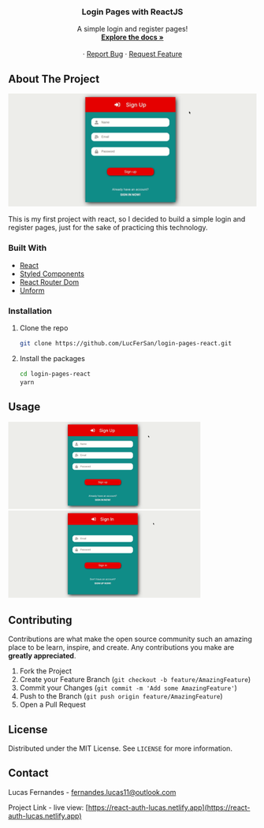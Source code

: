 <p align="center">
  <h3 align="center">Login Pages with ReactJS</h3>

  <p align="center">
    A simple login and register pages!
    <br />
    <a href="https://github.com/LucFerSan/login-pages-react"><strong>Explore the docs »</strong></a>
    <br />
    <br />
    ·
    <a href="https://github.com/LucFerSan/login-pages-react/issues">Report Bug</a>
    ·
    <a href="https://github.com/LucFerSan/login-pages-react/issues">Request Feature</a>
  </p>
</p>

## About The Project

![Login Pages React](.github/signup.gif)

This is my first project with react, so I decided to build a simple login and register pages, just for the sake of practicing this technology.

### Built With

- [React](https://reactjs.org/)
- [Styled Components](https://styled-components.com/)
- [React Router Dom](https://reactrouter.com/web/guides/quick-start)
- [Unform](https://unform.dev)

### Installation

1. Clone the repo
   ```sh
   git clone https://github.com/LucFerSan/login-pages-react.git
   ```
2. Install the packages
   ```sh
   cd login-pages-react
   yarn
   ```

## Usage

<p float="left">
  <img src=".github/signup.gif" width="390" />
  <img src=".github/signin.gif" width="390" /> 
</p>

## Contributing

Contributions are what make the open source community such an amazing place to be learn, inspire, and create. Any contributions you make are **greatly appreciated**.

1. Fork the Project
2. Create your Feature Branch (`git checkout -b feature/AmazingFeature`)
3. Commit your Changes (`git commit -m 'Add some AmazingFeature'`)
4. Push to the Branch (`git push origin feature/AmazingFeature`)
5. Open a Pull Request

## License

Distributed under the MIT License. See `LICENSE` for more information.

## Contact

Lucas Fernandes - fernandes.lucas11@outlook.com

Project Link - live view: [https://react-auth-lucas.netlify.app](https://react-auth-lucas.netlify.app)
